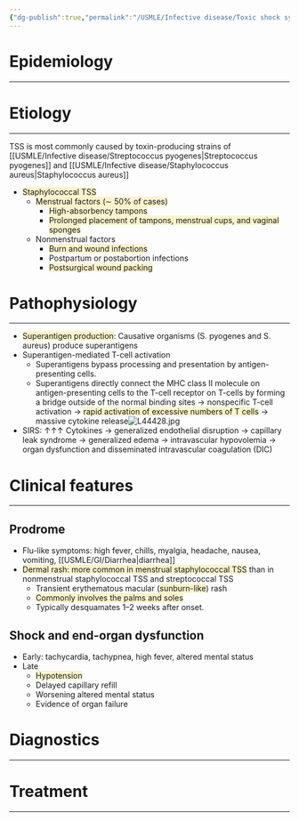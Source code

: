 ```yaml
---
{"dg-publish":true,"permalink":"/USMLE/Infective disease/Toxic shock syndrome/","tags":["t1"]}
---
```


# Epidemiology
---


# Etiology
---
TSS is most commonly caused by toxin-producing strains of [[USMLE/Infective disease/Streptococcus pyogenes\|Streptococcus pyogenes]] and [[USMLE/Infective disease/Staphylococcus aureus\|Staphylococcus aureus]]
- <span style="background:rgba(240, 200, 0, 0.2)">Staphylococcal TSS</span>
	- <span style="background:rgba(240, 200, 0, 0.2)">Menstrual factors (∼ 50% of cases)</span>
		- <span style="background:rgba(240, 200, 0, 0.2)">High-absorbency tampons</span>
		- <span style="background:rgba(240, 200, 0, 0.2)">Prolonged placement of tampons, menstrual cups, and vaginal sponges</span>
	- Nonmenstrual factors
		- <span style="background:rgba(240, 200, 0, 0.2)">Burn and wound infections</span>
		- Postpartum or postabortion infections
		- <span style="background:rgba(240, 200, 0, 0.2)">Postsurgical wound packing</span>

# Pathophysiology
---
- <span style="background:rgba(240, 200, 0, 0.2)">Superantigen production</span>: Causative organisms (S. pyogenes and S. aureus) produce superantigens
- Superantigen-mediated T-cell activation 
	- Superantigens bypass processing and presentation by antigen-presenting cells.
	- Superantigens directly connect the MHC class II molecule on antigen-presenting cells to the T-cell receptor on T-cells by forming a bridge outside of the normal binding sites → nonspecific T-cell activation → <span style="background:rgba(240, 200, 0, 0.2)">rapid activation of excessive numbers of T cells</span> → massive cytokine release![L44428.jpg](/img/user/appendix/L44428.jpg)
- SIRS: ↑↑↑ Cytokines → generalized endothelial disruption → capillary leak syndrome → generalized edema → intravascular hypovolemia → organ dysfunction and disseminated intravascular coagulation (DIC)

# Clinical features
---
## Prodrome 
- Flu-like symptoms: high fever, chills, myalgia, headache, nausea, vomiting, [[USMLE/GI/Diarrhea\|diarrhea]]
- <span style="background:rgba(240, 200, 0, 0.2)">Dermal rash: more common in menstrual staphylococcal TSS</span> than in nonmenstrual staphylococcal TSS and streptococcal TSS 
	- Transient erythematous macular (<span style="background:rgba(240, 200, 0, 0.2)">sunburn-like</span>) rash
	- <span style="background:rgba(240, 200, 0, 0.2)">Commonly involves the palms and soles </span>
	- Typically desquamates 1–2 weeks after onset.  
## Shock and end-organ dysfunction 
- Early: tachycardia, tachypnea, high fever, altered mental status 
- Late
	- <span style="background:rgba(240, 200, 0, 0.2)">Hypotension</span>
	- Delayed capillary refill
	- Worsening altered mental status
	- Evidence of organ failure
# Diagnostics
---


# Treatment
---

